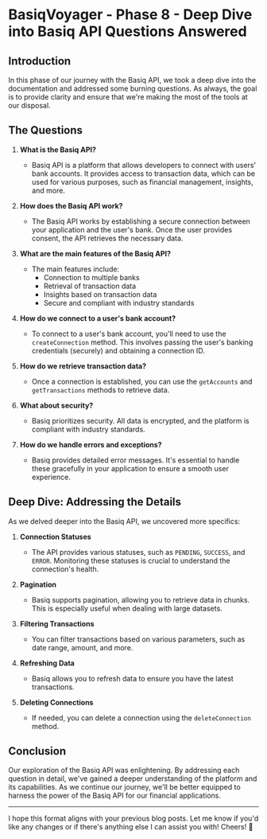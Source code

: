 # BasiqVoyager - Phase 8 - Deep Dive into Basiq API Questions Answered

## Introduction

In this phase of our journey with the Basiq API, we took a deep dive into the documentation and addressed some burning questions. As always, the goal is to provide clarity and ensure that we're making the most of the tools at our disposal.

## The Questions

1. **What is the Basiq API?**
   - Basiq API is a platform that allows developers to connect with users' bank accounts. It provides access to transaction data, which can be used for various purposes, such as financial management, insights, and more.

2. **How does the Basiq API work?**
   - The Basiq API works by establishing a secure connection between your application and the user's bank. Once the user provides consent, the API retrieves the necessary data.

3. **What are the main features of the Basiq API?**
   - The main features include:
     - Connection to multiple banks
     - Retrieval of transaction data
     - Insights based on transaction data
     - Secure and compliant with industry standards

4. **How do we connect to a user's bank account?**
   - To connect to a user's bank account, you'll need to use the `createConnection` method. This involves passing the user's banking credentials (securely) and obtaining a connection ID.

5. **How do we retrieve transaction data?**
   - Once a connection is established, you can use the `getAccounts` and `getTransactions` methods to retrieve data.

6. **What about security?**
   - Basiq prioritizes security. All data is encrypted, and the platform is compliant with industry standards.

7. **How do we handle errors and exceptions?**
   - Basiq provides detailed error messages. It's essential to handle these gracefully in your application to ensure a smooth user experience.

## Deep Dive: Addressing the Details

As we delved deeper into the Basiq API, we uncovered more specifics:

1. **Connection Statuses**
   - The API provides various statuses, such as `PENDING`, `SUCCESS`, and `ERROR`. Monitoring these statuses is crucial to understand the connection's health.

2. **Pagination**
   - Basiq supports pagination, allowing you to retrieve data in chunks. This is especially useful when dealing with large datasets.

3. **Filtering Transactions**
   - You can filter transactions based on various parameters, such as date range, amount, and more.

4. **Refreshing Data**
   - Basiq allows you to refresh data to ensure you have the latest transactions.

5. **Deleting Connections**
   - If needed, you can delete a connection using the `deleteConnection` method.

## Conclusion

Our exploration of the Basiq API was enlightening. By addressing each question in detail, we've gained a deeper understanding of the platform and its capabilities. As we continue our journey, we'll be better equipped to harness the power of the Basiq API for our financial applications.

---

I hope this format aligns with your previous blog posts. Let me know if you'd like any changes or if there's anything else I can assist you with! Cheers! 🍻
